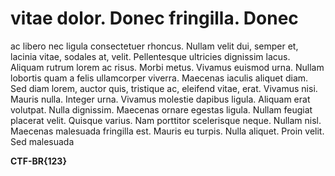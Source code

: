 # vitae dolor. Donec fringilla. Donec

ac libero nec ligula consectetuer rhoncus. Nullam velit dui, semper et, lacinia vitae, sodales at, velit. Pellentesque ultricies dignissim lacus. Aliquam rutrum lorem ac risus. Morbi metus. Vivamus euismod urna. Nullam lobortis quam a felis ullamcorper viverra. Maecenas iaculis aliquet diam. Sed diam lorem, auctor quis, tristique ac, eleifend vitae, erat. Vivamus nisi. Mauris nulla. Integer urna. Vivamus molestie dapibus ligula. Aliquam erat volutpat. Nulla dignissim. Maecenas ornare egestas ligula. Nullam feugiat placerat velit. Quisque varius. Nam porttitor scelerisque neque. Nullam nisl. Maecenas malesuada fringilla est. Mauris eu turpis. Nulla aliquet. Proin velit. Sed malesuada

**CTF-BR{123}**
